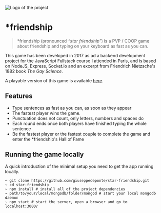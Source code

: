 ![Logo of the project](http://star-friendship.herokuapp.com/img/ship.png)

# \*friendship
> \*friendship (pronounced *“star friendship”*) is a PVP / COOP game about friendship and typing on your keyboard as fast as you can.

This game has been developed in 2017 as ad a backend development project for the JavaScript Fullstack course I attended in Paris, and is based on NodeJS, Express, Socket.io and an excerpt from Friendrich Nietzsche's 1882 book *The Gay Science*.

A playable version of this game is available [here](https://star-friendship.herokuapp.com).

## Features

* Type sentences as fast as you can, as soon as they appear
* The fastest player wins the game.
* Punctuation does not count, only letters, numbers and spaces do
* Each round ends once both players have finished typing the whole sentence
* Be the fastest player or the fastest couple to complete the game and enter the \*friendship's Hall of Fame

## Running the game locally

A quick introduction of the minimal setup you need to get the app
running locally.

```shell
~ git clone https://github.com/giuseppedeponte/star-friendship.git
~ cd star-friendship
~ npm install # install all of the project dependencies
~ path/to/your/local/mongodb/folder/mongod # start your local mongodb daemon
~ npm start # start the server, open a browser and go to localhost:3000/
```

